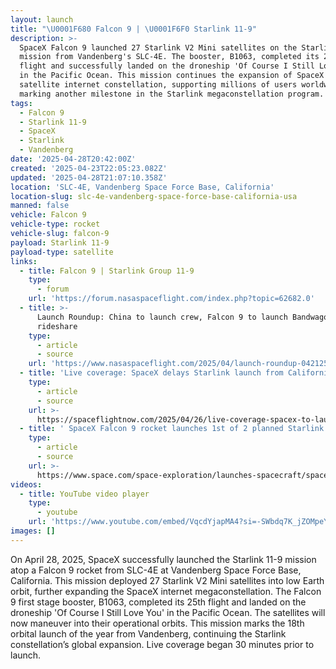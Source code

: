 ```yaml
---
layout: launch
title: "\U0001F680 Falcon 9 | \U0001F6F0 Starlink 11-9"
description: >-
  SpaceX Falcon 9 launched 27 Starlink V2 Mini satellites on the Starlink 11-9
  mission from Vandenberg's SLC-4E. The booster, B1063, completed its 25th
  flight and successfully landed on the droneship 'Of Course I Still Love You'
  in the Pacific Ocean. This mission continues the expansion of SpaceX's
  satellite internet constellation, supporting millions of users worldwide and
  marking another milestone in the Starlink megaconstellation program.
tags:
  - Falcon 9
  - Starlink 11-9
  - SpaceX
  - Starlink
  - Vandenberg
date: '2025-04-28T20:42:00Z'
created: '2025-04-23T22:05:23.082Z'
updated: '2025-04-28T21:07:10.358Z'
location: 'SLC-4E, Vandenberg Space Force Base, California'
location-slug: slc-4e-vandenberg-space-force-base-california-usa
manned: false
vehicle: Falcon 9
vehicle-type: rocket
vehicle-slug: falcon-9
payload: Starlink 11-9
payload-type: satellite
links:
  - title: Falcon 9 | Starlink Group 11-9
    type:
      - forum
    url: 'https://forum.nasaspaceflight.com/index.php?topic=62682.0'
  - title: >-
      Launch Roundup: China to launch crew, Falcon 9 to launch Bandwagon
      rideshare
    type:
      - article
      - source
    url: 'https://www.nasaspaceflight.com/2025/04/launch-roundup-042125/'
  - title: 'Live coverage: SpaceX delays Starlink launch from California'
    type:
      - article
      - source
    url: >-
      https://spaceflightnow.com/2025/04/26/live-coverage-spacex-to-launch-27-starlink-satellites-on-falcon-9-rocket-from-vandenberg-sfb-3/
  - title: ' SpaceX Falcon 9 rocket launches 1st of 2 planned Starlink launches in 2 days, lands booster at sea '
    type:
      - article
      - source
    url: >-
      https://www.space.com/space-exploration/launches-spacecraft/spacex-starlink-11-9-b1063-vsfb
videos:
  - title: YouTube video player
    type:
      - youtube
    url: 'https://www.youtube.com/embed/VqcdYjapMA4?si=-SWbdq7K_jZOMpeY'
images: []
---
```

On April 28, 2025, SpaceX successfully launched the Starlink 11-9 mission atop a Falcon 9 rocket from SLC-4E at Vandenberg Space Force Base, California. This mission deployed 27 Starlink V2 Mini satellites into low Earth orbit, further expanding the SpaceX internet megaconstellation. The Falcon 9 first stage booster, B1063, completed its 25th flight and landed on the droneship 'Of Course I Still Love You' in the Pacific Ocean. The satellites will now maneuver into their operational orbits. This mission marks the 18th orbital launch of the year from Vandenberg, continuing the Starlink constellation’s global expansion. Live coverage began 30 minutes prior to launch.
